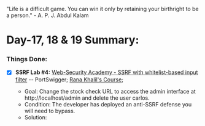 "Life is a difficult game. You can win it only by retaining your birthright to be a person." - A. P. J. Abdul Kalam

# Day-17, 18 & 19 Summary:

### Things Done:

- [X] **SSRF Lab #4:** [Web-Security Academy - SSRF with whitelist-based input filter](https://portswigger.net/web-security/ssrf/lab-ssrf-with-whitelist-filter) -- PortSwigger; [Rana Khalil's Course](https://ranakhalil.teachable.com/);
  
  -  Goal: Change the stock check URL to access the admin interface at http://localhost/admin and delete the user carlos. 
  -  Condition:  The developer has deployed an anti-SSRF defense you will need to bypass. 
  -  Solution: 
